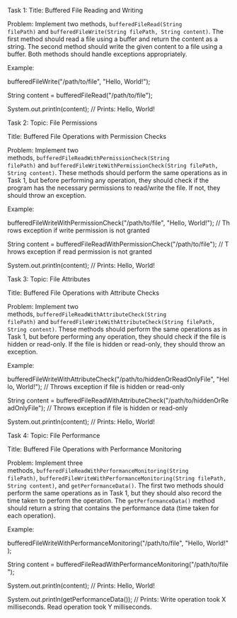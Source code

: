 Task 1: Title: Buffered File Reading and Writing

Problem: Implement two methods, `bufferedFileRead(String filePath)` and `bufferedFileWrite(String filePath, String content)`. The first method should read a file using a buffer and return the content as a string. The second method should write the given content to a file using a buffer. Both methods should handle exceptions appropriately.

Example:

bufferedFileWrite("/path/to/file", "Hello, World!");

String content = bufferedFileRead("/path/to/file");

System.out.println(content); // Prints: Hello, World!

Task 2: Topic: File Permissions

Title: Buffered File Operations with Permission Checks

Problem: Implement two methods, `bufferedFileReadWithPermissionCheck(String filePath)` and `bufferedFileWriteWithPermissionCheck(String filePath, String content)`. These methods should perform the same operations as in Task 1, but before performing any operation, they should check if the program has the necessary permissions to read/write the file. If not, they should throw an exception.

Example:

bufferedFileWriteWithPermissionCheck("/path/to/file", "Hello, World!"); // Throws exception if write permission is not granted

String content = bufferedFileReadWithPermissionCheck("/path/to/file"); // Throws exception if read permission is not granted

System.out.println(content); // Prints: Hello, World!

Task 3: Topic: File Attributes

Title: Buffered File Operations with Attribute Checks

Problem: Implement two methods, `bufferedFileReadWithAttributeCheck(String filePath)` and `bufferedFileWriteWithAttributeCheck(String filePath, String content)`. These methods should perform the same operations as in Task 1, but before performing any operation, they should check if the file is hidden or read-only. If the file is hidden or read-only, they should throw an exception.

Example:

bufferedFileWriteWithAttributeCheck("/path/to/hiddenOrReadOnlyFile", "Hello, World!"); // Throws exception if file is hidden or read-only

String content = bufferedFileReadWithAttributeCheck("/path/to/hiddenOrReadOnlyFile"); // Throws exception if file is hidden or read-only

System.out.println(content); // Prints: Hello, World!

Task 4: Topic: File Performance

Title: Buffered File Operations with Performance Monitoring

Problem: Implement three methods, `bufferedFileReadWithPerformanceMonitoring(String filePath)`, `bufferedFileWriteWithPerformanceMonitoring(String filePath, String content)`, and `getPerformanceData()`. The first two methods should perform the same operations as in Task 1, but they should also record the time taken to perform the operation. The `getPerformanceData()` method should return a string that contains the performance data (time taken for each operation).

Example:

bufferedFileWriteWithPerformanceMonitoring("/path/to/file", "Hello, World!");

String content = bufferedFileReadWithPerformanceMonitoring("/path/to/file");

System.out.println(content); // Prints: Hello, World!

System.out.println(getPerformanceData()); // Prints: Write operation took X milliseconds. Read operation took Y milliseconds.